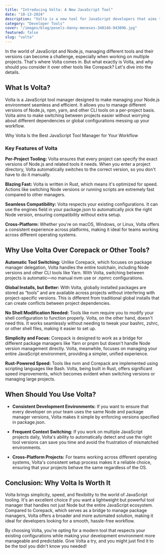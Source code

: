 ```yaml
---
title: "Introducing Volta: A New JavaScript Tool"
date: "10-13-2024"
description: "Volta is a new tool for JavaScript developers that aims to make managing JavaScript projects easier. In this post, we'll take a look at what Volta is, how it works, and how you can get started using it in your own projects."
category: "Developer Tools"
cover: "/images/blog/pexels-danny-meneses-340146-943096.jpg"
featured: false
slug: "volta"
---
```



In the world of JavaScript and Node.js, managing different tools and their versions can become a challenge, especially when working on multiple projects. That's where Volta comes in. But what exactly is Volta, and why should you consider it over other tools like Corepack? Let's dive into the details.

## What Is Volta?

Volta is a JavaScript tool manager designed to make managing your Node.js environment seamless and efficient. It allows you to manage different versions of Node.js, npm, yarn, and other CLI tools on a per-project basis. Volta aims to make switching between projects easier without worrying about different dependencies or global configurations messing up your workflow.

Why Volta Is the Best JavaScript Tool Manager for Your Workflow

### Key Features of Volta

**Per-Project Tooling:** Volta ensures that every project can specify the exact versions of Node.js and related tools it needs. When you enter a project directory, Volta automatically switches to the correct version, so you don't have to do it manually.

**Blazing Fast:** Volta is written in Rust, which means it's optimized for speed. Actions like switching Node versions or running scripts are extremely fast compared to other managers.

**Seamless Compatibility:** Volta respects your existing configurations. It can use the engines field in your package.json to automatically pick the right Node version, ensuring compatibility without extra setup.

**Cross-Platform:** Whether you're on macOS, Windows, or Linux, Volta offers a consistent experience across platforms, making it ideal for teams working across different operating systems.

## Why Use Volta Over Corepack or Other Tools?

**Automatic Tool Switching:** Unlike Corepack, which focuses on package manager delegation, Volta handles the entire toolchain, including Node versions and other CLI tools like Yarn. With Volta, switching between projects is automatic—no manual nvm use or .npmrc configurations.

**Global Installs, but Better:** With Volta, globally installed packages are stored as “tools” and are available across projects without interfering with project-specific versions. This is different from traditional global installs that can create conflicts between project dependencies.

**No Shell Modification Needed:** Tools like nvm require you to modify your shell configuration to function properly. Volta, on the other hand, doesn't need this. It works seamlessly without needing to tweak your bashrc, zshrc, or other shell files, making it easier to set up.

**Simplicity and Focus:** Corepack is designed to work as a bridge for different package managers like Yarn or pnpm but doesn't handle Node version management directly. Volta, meanwhile, focuses on managing your entire JavaScript environment, providing a simpler, unified experience.

**Rust-Powered Speed:** Tools like nvm and Corepack are implemented using scripting languages like Bash. Volta, being built in Rust, offers significant speed improvements, which becomes evident when switching versions or managing large projects.

## When Should You Use Volta?

- **Consistent Development Environments:** If you want to ensure that every developer on your team uses the same Node and package manager versions, Volta makes it simple by enforcing versions specified in package.json.

- **Frequent Context Switching:** If you work on multiple JavaScript projects daily, Volta's ability to automatically detect and use the right tool versions can save you time and avoid the frustration of mismatched environments.

- **Cross-Platform Projects:** For teams working across different operating systems, Volta's consistent setup process makes it a reliable choice, ensuring that your projects behave the same regardless of the OS.

## Conclusion: Why Volta Is Worth It

Volta brings simplicity, speed, and flexibility to the world of JavaScript tooling. It's an excellent choice if you want a lightweight but powerful tool manager that handles not just Node but the entire JavaScript ecosystem. Compared to Corepack, which serves as a bridge to manage package managers, Volta offers a broader and more automated solution, making it ideal for developers looking for a smooth, hassle-free workflow.

By choosing Volta, you're opting for a modern tool that respects your existing configurations while making your development environment more manageable and predictable. Give Volta a try, and you might just find it to be the tool you didn't know you needed!
